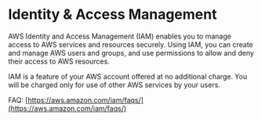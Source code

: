 # Identity & Access Management

AWS Identity and Access Management \(IAM\) enables you to manage access to AWS services and resources securely. Using IAM, you can create and manage AWS users and groups, and use permissions to allow and deny their access to AWS resources. 

IAM is a feature of your AWS account offered at no additional charge. You will be charged only for use of other AWS services by your users.

FAQ: [https://aws.amazon.com/iam/faqs/](https://aws.amazon.com/iam/faqs/)

